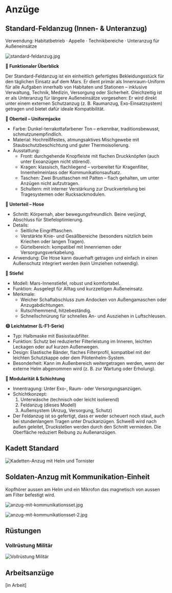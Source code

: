 # Anzüge

## Standard-Feldanzug (Innen- & Unteranzug)

Verwendung: Habitatbetrieb · Appelle · Technikbereiche · Unteranzug für Außeneinsätze

![standard-feldanzug.jpg](../_images/technologie/anzuege/standard-feldanzug.jpg)

**🧰 Funktionaler Überblick**

Der Standard-Feldanzug ist ein einheitlich gefertigtes Bekleidungsstück für den täglichen Einsatz auf dem Mars. Er dient primär als Innenraum-Uniform für alle Aufgaben innerhalb von Habitaten und Stationen – inklusive Verwaltung, Technik, Medizin, Versorgung oder Sicherheit. Gleichzeitig ist er als Unteranzug für längere Außeneinsätze vorgesehen: Er wird direkt unter einem externen Schutzanzug (z. B. Raumanzug, Exo-Einsatzsystem) getragen und bietet dafür ideale Kompatibilität.

**🧥 Oberteil – Uniformjacke**

* Farbe: Dunkel-terrakottafarbener Ton – erkennbar, traditionsbewusst, schmutzunempfindlich.
* Material: Hochreißfestes, atmungsaktives Mischgewebe mit Staubschutzbeschichtung und guter Thermoisolierung.
* Ausstattung:
    * Front: durchgehende Knopfleiste mit flachen Druckknöpfen (auch unter Exoanzügen nicht störend).
    * Kragen: klassisch, flachliegend – vorbereitet für Kragenfilter, Innenhelmeinlass oder Kommunikationsaufsatz.
    * Taschen: Zwei Brusttaschen mit Patten – flach gehalten, um unter Anzügen nicht aufzutragen.
    * Schultern: mit interner Verstärkung zur Druckverteilung bei Tragesystemen oder Rucksackmodulen.

**👖 Unterteil – Hose**

* Schnitt: Körpernah, aber bewegungsfreundlich. Beine verjüngt, Abschluss für Stiefeloptimierung.
* Details:
    * Seitliche Eingrifftaschen.
    * Verstärkte Knie- und Gesäßbereiche (besonders nützlich beim Kriechen oder langen Tragen).
    * Gürtelbereich: kompatibel mit Innenriemen oder Versorgungsverkabelung.
* Anwendung: Die Hose kann dauerhaft getragen und einfach in einen Außenschutz integriert werden (kein Umziehen notwendig).

**🥾 Stiefel**

* Modell: Mars-Innenstiefel, robust und komfortabel.
* Funktion: Ausgelegt für Alltag und kurzzeitigen Außeneinsatz.
* Merkmale:
    * Weicher Schaftabschluss zum Andocken von Außengamaschen oder Anzugabdichtungen.
    * Rutschhemmend, hitzebeständig.
    * Schnellschnürung für schnelles An- und Ausziehen in Luftschleusen.

**😷 Leichtatmer (L-F1-Serie)**

* Typ: Halbmaske mit Basisstaubfilter.
* Funktion: Schutz bei reduzierter Filterleistung im Inneren, leichten Leckagen oder auf kurzen Außenwegen.
* Design: Elastische Bänder, flaches Filterprofil, kompatibel mit der leichten Schutzkappe oder dem Pilotenhelm-System.
* Besonderheit: Kann im Außenbereich weitergetragen werden, wenn der externe Helm abgenommen wird (z. B. zur Wartung oder Erholung).

**🔧 Modularität & Schichtung**

* Innentragung: Unter Exo-, Raum- oder Versorgungsanzügen.
* Schichtkonzept:
    1. Unterwäsche (technisch oder leicht isolierend)
    2. Feldanzug (dieses Modell)
    3. Außensystem (Anzug, Versorgung, Schutz)
* Der Feldanzug ist so gefertigt, dass er weder scheuert noch staut, auch bei stundenlangem Tragen unter Druckanzügen. Schweiß wird nach außen geleitet, Druckstellen werden durch den Schnitt vermieden. Die Oberfläche reduziert Reibung zu Außenanzügen.

## Kadett Standard

![Kadetten-Anzug mit Helm und Tornister](../_images/technologie/anzuege/anzug-helm-abgezogen-filter.jpg)

## Soldaten-Anzug mit Kommunikation-Einheit

Kopfhörer aussen am Helm und ein Mikrofon das magnetisch von aussen am Filter befestigt wird.

![anzug-mit-kommunikationsset.jpg](../_images/technologie/anzuege/anzug-mit-kommunikationsset.jpg)

![anzug-mit-kommunikationsset-2.jpg](../_images/technologie/anzuege/anzug-mit-kommunikationsset-2.jpg)

## Rüstungen

### Vollrüstung Militär

![Vollrüstung Militär](../_images/technologie/anzuege/soldat-ruestung.jpg)

## Arbeitsanzüge

[in Arbeit]
